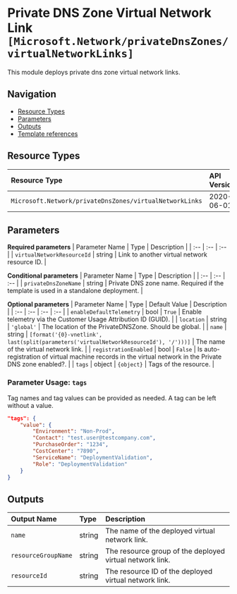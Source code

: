 # Private DNS Zone Virtual Network Link `[Microsoft.Network/privateDnsZones/virtualNetworkLinks]`

This module deploys private dns zone virtual network links.

## Navigation

- [Resource Types](#Resource-Types)
- [Parameters](#Parameters)
- [Outputs](#Outputs)
- [Template references](#Template-references)

## Resource Types

| Resource Type | API Version |
| :-- | :-- |
| `Microsoft.Network/privateDnsZones/virtualNetworkLinks` | 2020-06-01 |

## Parameters

**Required parameters**
| Parameter Name | Type | Description |
| :-- | :-- | :-- |
| `virtualNetworkResourceId` | string | Link to another virtual network resource ID. |

**Conditional parameters**
| Parameter Name | Type | Description |
| :-- | :-- | :-- |
| `privateDnsZoneName` | string | Private DNS zone name. Required if the template is used in a standalone deployment. |

**Optional parameters**
| Parameter Name | Type | Default Value | Description |
| :-- | :-- | :-- | :-- |
| `enableDefaultTelemetry` | bool | `True` | Enable telemetry via the Customer Usage Attribution ID (GUID). |
| `location` | string | `'global'` | The location of the PrivateDNSZone. Should be global. |
| `name` | string | `[format('{0}-vnetlink', last(split(parameters('virtualNetworkResourceId'), '/')))]` | The name of the virtual network link. |
| `registrationEnabled` | bool | `False` | Is auto-registration of virtual machine records in the virtual network in the Private DNS zone enabled?. |
| `tags` | object | `{object}` | Tags of the resource. |

### Parameter Usage: `tags`

Tag names and tag values can be provided as needed. A tag can be left without a value.

```json
"tags": {
    "value": {
        "Environment": "Non-Prod",
        "Contact": "test.user@testcompany.com",
        "PurchaseOrder": "1234",
        "CostCenter": "7890",
        "ServiceName": "DeploymentValidation",
        "Role": "DeploymentValidation"
    }
}
```

## Outputs

| Output Name | Type | Description |
| :-- | :-- | :-- |
| `name` | string | The name of the deployed virtual network link. |
| `resourceGroupName` | string | The resource group of the deployed virtual network link. |
| `resourceId` | string | The resource ID of the deployed virtual network link. |


